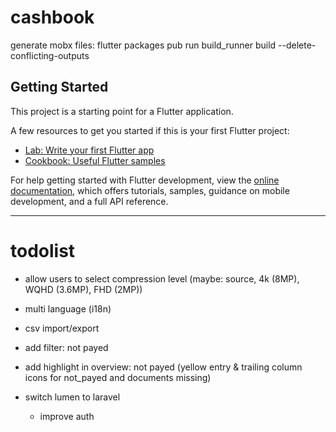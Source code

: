 # cashbook

generate mobx files: flutter packages pub run build_runner build --delete-conflicting-outputs

## Getting Started

This project is a starting point for a Flutter application.

A few resources to get you started if this is your first Flutter project:

- [Lab: Write your first Flutter app](https://docs.flutter.dev/get-started/codelab)
- [Cookbook: Useful Flutter samples](https://docs.flutter.dev/cookbook)

For help getting started with Flutter development, view the
[online documentation](https://docs.flutter.dev/), which offers tutorials,
samples, guidance on mobile development, and a full API reference.

---


# todolist

- allow users to select compression level (maybe: source, 4k (8MP), WQHD (3.6MP), FHD (2MP))
- multi language (i18n)
- csv import/export
- add filter: not payed
- add highlight in overview: not payed (yellow entry & trailing column icons for not_payed and documents missing)

- switch lumen to laravel
  - improve auth
